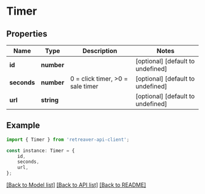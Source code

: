 # Timer


## Properties

Name | Type | Description | Notes
------------ | ------------- | ------------- | -------------
**id** | **number** |  | [optional] [default to undefined]
**seconds** | **number** | 0 &#x3D; click timer, &gt;0 &#x3D; sale timer | [optional] [default to undefined]
**url** | **string** |  | [optional] [default to undefined]

## Example

```typescript
import { Timer } from 'retreaver-api-client';

const instance: Timer = {
    id,
    seconds,
    url,
};
```

[[Back to Model list]](../README.md#documentation-for-models) [[Back to API list]](../README.md#documentation-for-api-endpoints) [[Back to README]](../README.md)
